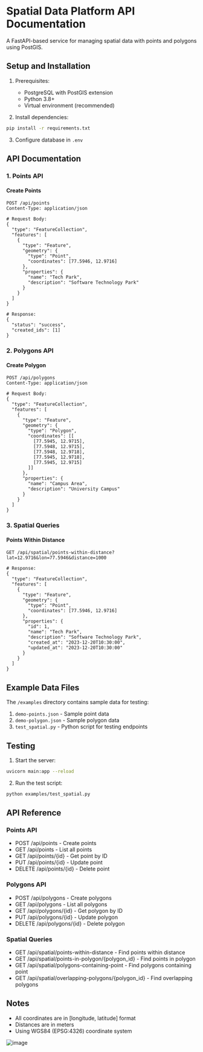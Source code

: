 # Spatial Data Platform API Documentation

A FastAPI-based service for managing spatial data with points and polygons using PostGIS.

## Setup and Installation

1. Prerequisites:
   - PostgreSQL with PostGIS extension
   - Python 3.8+
   - Virtual environment (recommended)

2. Install dependencies:
```bash
pip install -r requirements.txt
```

3. Configure database in `.env`

## API Documentation

### 1. Points API

#### Create Points
```http
POST /api/points
Content-Type: application/json

# Request Body:
{
  "type": "FeatureCollection",
  "features": [
    {
      "type": "Feature",
      "geometry": {
        "type": "Point",
        "coordinates": [77.5946, 12.9716]
      },
      "properties": {
        "name": "Tech Park",
        "description": "Software Technology Park"
      }
    }
  ]
}

# Response:
{
  "status": "success",
  "created_ids": [1]
}
```

### 2. Polygons API

#### Create Polygon
```http
POST /api/polygons
Content-Type: application/json

# Request Body:
{
  "type": "FeatureCollection",
  "features": [
    {
      "type": "Feature",
      "geometry": {
        "type": "Polygon",
        "coordinates": [[
          [77.5945, 12.9715],
          [77.5948, 12.9715],
          [77.5948, 12.9718],
          [77.5945, 12.9718],
          [77.5945, 12.9715]
        ]]
      },
      "properties": {
        "name": "Campus Area",
        "description": "University Campus"
      }
    }
  ]
}
```

### 3. Spatial Queries

#### Points Within Distance
```http
GET /api/spatial/points-within-distance?lat=12.9716&lon=77.5946&distance=1000

# Response:
{
  "type": "FeatureCollection",
  "features": [
    {
      "type": "Feature",
      "geometry": {
        "type": "Point",
        "coordinates": [77.5946, 12.9716]
      },
      "properties": {
        "id": 1,
        "name": "Tech Park",
        "description": "Software Technology Park",
        "created_at": "2023-12-20T10:30:00",
        "updated_at": "2023-12-20T10:30:00"
      }
    }
  ]
}
```

## Example Data Files

The `/examples` directory contains sample data for testing:

1. `demo-points.json` - Sample point data
2. `demo-polygon.json` - Sample polygon data
3. `test_spatial.py` - Python script for testing endpoints

## Testing

1. Start the server:
```bash
uvicorn main:app --reload
```

2. Run the test script:
```bash
python examples/test_spatial.py
```

## API Reference

### Points API
- POST /api/points - Create points
- GET /api/points - List all points
- GET /api/points/{id} - Get point by ID
- PUT /api/points/{id} - Update point
- DELETE /api/points/{id} - Delete point

### Polygons API
- POST /api/polygons - Create polygons
- GET /api/polygons - List all polygons
- GET /api/polygons/{id} - Get polygon by ID
- PUT /api/polygons/{id} - Update polygon
- DELETE /api/polygons/{id} - Delete polygon

### Spatial Queries
- GET /api/spatial/points-within-distance - Find points within distance
- GET /api/spatial/points-in-polygon/{polygon_id} - Find points in polygon
- GET /api/spatial/polygons-containing-point - Find polygons containing point
- GET /api/spatial/overlapping-polygons/{polygon_id} - Find overlapping polygons

## Notes
- All coordinates are in [longitude, latitude] format
- Distances are in meters
- Using WGS84 (EPSG:4326) coordinate system


![image](https://github.com/user-attachments/assets/a44a6f4d-d29c-4712-b5b9-34ab471e163f)
